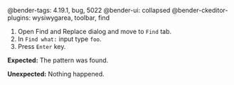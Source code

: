 @bender-tags: 4.19.1, bug, 5022
@bender-ui: collapsed
@bender-ckeditor-plugins: wysiwygarea, toolbar, find

1. Open Find and Replace dialog and move to `Find` tab.
2. In `Find what:` input type `foo`.
3. Press `Enter` key.

**Expected:** The pattern was found.

**Unexpected:** Nothing happened.
